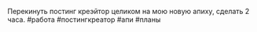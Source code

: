 
Перекинуть постинг креэйтор целиком на мою новую апиху, сделать 2 часа.
#работа #постингкреатор #апи #планы 
